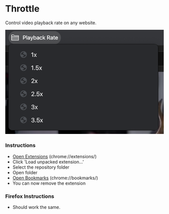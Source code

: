 # Throttle
Control video playback rate on any website. 

![screenshot](docs/screenshot.png)

### Instructions
 - [Open Extensions](chrome://extensions/) (chrome://extensions/)
 - Click 'Load unpacked extension...' 
 - Select the repository folder
 - Open folder
 - [Open Bookmarks](chrome://bookmarks/) (chrome://bookmarks/)
 - You can now remove the extension

### Firefox Instructions
 - Should work the same.
